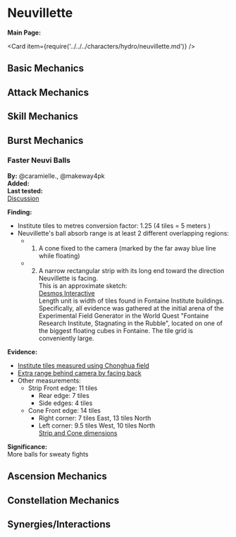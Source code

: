 # Neuvillette

**Main Page:**

<Card item={require('../../../characters/hydro/neuvillette.md')} />

## Basic Mechanics

## Attack Mechanics

## Skill Mechanics

## Burst Mechanics

### Faster Neuvi Balls

**By:** @caramielle., @makeway4pk  
**Added:** <Version date="2024-03-14" />  
**Last tested:** <VersionHl date="2023-11-13" />  
[Discussion](https://tickets.deeznuts.moe/transcripts/faster-neuvi-balls)

**Finding:**  
- Institute tiles to metres conversion factor: 1.25 (4 tiles = 5 meters )  
- Neuvillette's ball absorb range is at least 2 different overlapping regions:  
  - 1. A cone fixed to the camera (marked by the far away blue line while floating)  
  - 2. A narrow rectangular strip with its long end toward the direction Neuvillette is facing.  
  This is an approximate sketch:  
  [Desmos Interactive](https://www.desmos.com/calculator/dqy5rvp4xo)  
  Length unit is width of tiles found in Fontaine Institute buildings.  
  Specifically, all evidence was gathered at the initial arena of the Experimental Field Generator in the World Quest "Fontaine Research Institute, Stagnating in the Rubble", located on one of the biggest floating cubes in Fontaine. The tile grid is conveniently large.  
  
**Evidence:**  
- [Institute tiles measured using Chonghua field](https://youtu.be/MTESZuGdntQ)  
- [Extra range behind camera by facing back](https://youtu.be/CXleH_3deDw)  
- Other measurements:  
  - Strip Front edge: 11 tiles  
    - Rear edge: 7 tiles  
    - Side edges: 4 tiles  
  - Cone Front edge: 14 tiles  
    - Right corner: 7 tiles East, 13 tiles North  
    - Left corner: 9.5 tiles West, 10 tiles North  
[Strip and Cone dimensions](https://youtu.be/GgA6ckJW5ag) 
  
**Significance:**  
More balls for sweaty fights

## Ascension Mechanics

## Constellation Mechanics

## Synergies/Interactions
